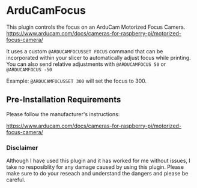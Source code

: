 # ArduCamFocus

This plugin controls the focus on an ArduCam Motorized Focus Camera.  https://www.arducam.com/docs/cameras-for-raspberry-pi/motorized-focus-camera/

It uses a custom `@ARDUCAMFOCUSSET FOCUS` command that can be incorporated within your slicer to automatically adjust focus while printing. 
You can also send relative adjustments with `@ARDUCAMFOCUS 50` or `@ARDUCAMFOCUS -50`

Example: `@ARDUCAMFOCUSSET 300` will set the focus to 300.   

## Pre-Installation Requirements

Please follow the manufacturer's instructions:

https://www.arducam.com/docs/cameras-for-raspberry-pi/motorized-focus-camera/

### Disclaimer

Although I have used this plugin and it has worked for me without issues, I take no resposiblity for any damage caused by using this plugin. Please make sure to do your reseach and understand the dangers and please be careful.


